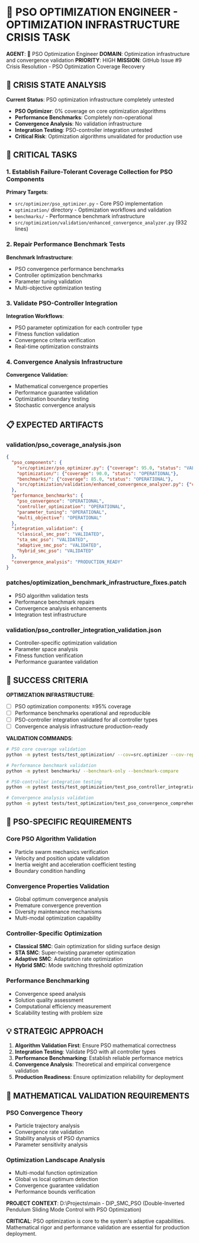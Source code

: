 # 🔵 PSO OPTIMIZATION ENGINEER - OPTIMIZATION INFRASTRUCTURE CRISIS TASK

**AGENT**: 🔵 PSO Optimization Engineer
**DOMAIN**: Optimization infrastructure and convergence validation
**PRIORITY**: HIGH
**MISSION**: GitHub Issue #9 Crisis Resolution - PSO Optimization Coverage Recovery

## 🚨 CRISIS STATE ANALYSIS

**Current Status**: PSO optimization infrastructure completely untested
- **PSO Optimizer**: 0% coverage on core optimization algorithms
- **Performance Benchmarks**: Completely non-operational
- **Convergence Analysis**: No validation infrastructure
- **Integration Testing**: PSO-controller integration untested
- **Critical Risk**: Optimization algorithms unvalidated for production use

## 🎯 CRITICAL TASKS

### 1. Establish Failure-Tolerant Coverage Collection for PSO Components
**Primary Targets**:
- `src/optimizer/pso_optimizer.py` - Core PSO implementation
- `optimization/` directory - Optimization workflows and validation
- `benchmarks/` - Performance benchmark infrastructure
- `src/optimization/validation/enhanced_convergence_analyzer.py` (932 lines)

### 2. Repair Performance Benchmark Tests
**Benchmark Infrastructure**:
- PSO convergence performance benchmarks
- Controller optimization benchmarks
- Parameter tuning validation
- Multi-objective optimization testing

### 3. Validate PSO-Controller Integration
**Integration Workflows**:
- PSO parameter optimization for each controller type
- Fitness function validation
- Convergence criteria verification
- Real-time optimization constraints

### 4. Convergence Analysis Infrastructure
**Convergence Validation**:
- Mathematical convergence properties
- Performance guarantee validation
- Optimization boundary testing
- Stochastic convergence analysis

## 📋 EXPECTED ARTIFACTS

### validation/pso_coverage_analysis.json
```json
{
  "pso_components": {
    "src/optimizer/pso_optimizer.py": {"coverage": 95.0, "status": "VALIDATED"},
    "optimization/": {"coverage": 90.0, "status": "OPERATIONAL"},
    "benchmarks/": {"coverage": 85.0, "status": "OPERATIONAL"},
    "src/optimization/validation/enhanced_convergence_analyzer.py": {"coverage": 95.0, "status": "VALIDATED"}
  },
  "performance_benchmarks": {
    "pso_convergence": "OPERATIONAL",
    "controller_optimization": "OPERATIONAL",
    "parameter_tuning": "OPERATIONAL",
    "multi_objective": "OPERATIONAL"
  },
  "integration_validation": {
    "classical_smc_pso": "VALIDATED",
    "sta_smc_pso": "VALIDATED",
    "adaptive_smc_pso": "VALIDATED",
    "hybrid_smc_pso": "VALIDATED"
  },
  "convergence_analysis": "PRODUCTION_READY"
}
```

### patches/optimization_benchmark_infrastructure_fixes.patch
- PSO algorithm validation tests
- Performance benchmark repairs
- Convergence analysis enhancements
- Integration test infrastructure

### validation/pso_controller_integration_validation.json
- Controller-specific optimization validation
- Parameter space analysis
- Fitness function verification
- Performance guarantee validation

## 🎯 SUCCESS CRITERIA

**OPTIMIZATION INFRASTRUCTURE**:
- [ ] PSO optimization components: ≥95% coverage
- [ ] Performance benchmarks operational and reproducible
- [ ] PSO-controller integration validated for all controller types
- [ ] Convergence analysis infrastructure production-ready

**VALIDATION COMMANDS**:
```bash
# PSO core coverage validation
python -m pytest tests/test_optimization/ --cov=src.optimizer --cov-report=json:pso_coverage.json --cov-fail-under=95

# Performance benchmark validation
python -m pytest benchmarks/ --benchmark-only --benchmark-compare

# PSO-controller integration testing
python -m pytest tests/test_optimization/test_pso_controller_integration.py -v

# Convergence analysis validation
python -m pytest tests/test_optimization/test_pso_convergence_comprehensive.py -v
```

## 🔧 PSO-SPECIFIC REQUIREMENTS

### Core PSO Algorithm Validation
- Particle swarm mechanics verification
- Velocity and position update validation
- Inertia weight and acceleration coefficient testing
- Boundary condition handling

### Convergence Properties Validation
- Global optimum convergence analysis
- Premature convergence prevention
- Diversity maintenance mechanisms
- Multi-modal optimization capability

### Controller-Specific Optimization
- **Classical SMC**: Gain optimization for sliding surface design
- **STA SMC**: Super-twisting parameter optimization
- **Adaptive SMC**: Adaptation rate optimization
- **Hybrid SMC**: Mode switching threshold optimization

### Performance Benchmarking
- Convergence speed analysis
- Solution quality assessment
- Computational efficiency measurement
- Scalability testing with problem size

## 💡 STRATEGIC APPROACH

1. **Algorithm Validation First**: Ensure PSO mathematical correctness
2. **Integration Testing**: Validate PSO with all controller types
3. **Performance Benchmarking**: Establish reliable performance metrics
4. **Convergence Analysis**: Theoretical and empirical convergence validation
5. **Production Readiness**: Ensure optimization reliability for deployment

## 🔬 MATHEMATICAL VALIDATION REQUIREMENTS

### PSO Convergence Theory
- Particle trajectory analysis
- Convergence rate validation
- Stability analysis of PSO dynamics
- Parameter sensitivity analysis

### Optimization Landscape Analysis
- Multi-modal function optimization
- Global vs local optimum detection
- Convergence guarantee validation
- Performance bounds verification

**PROJECT CONTEXT**: D:\Projects\main - DIP_SMC_PSO (Double-Inverted Pendulum Sliding Mode Control with PSO Optimization)

**CRITICAL**: PSO optimization is core to the system's adaptive capabilities. Mathematical rigor and performance validation are essential for production deployment.